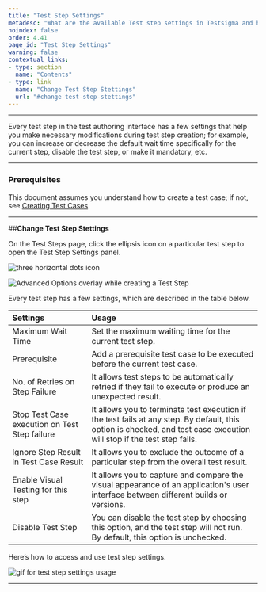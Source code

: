 ```yaml
---
title: "Test Step Settings"
metadesc: "What are the available Test step settings in Testsigma and how to use them"
noindex: false
order: 4.41
page_id: "Test Step Settings"
warning: false
contextual_links:
- type: section
  name: "Contents"
- type: link
  name: "Change Test Step Stettings"
  url: "#change-test-step-stettings"
---
```


---

Every test step in the test authoring interface has a few settings that help you make necessary modifications during test step creation; for example, you can increase or decrease the default wait time specifically for the current step, disable the test step, or make it mandatory, etc.

---
### **Prerequisites** 

This document assumes you understand how to create a test case; if not, see [Creating Test Cases](https://testsigma.com/docs/test-cases/manage/add-edit-delete/#creating-a-test-case). 

---
##**Change Test Step Stettings**

On the Test Steps page, click the ellipsis icon on a particular test step to open the Test Step Settings panel.

![three horizontal dots icon](https://docs.testsigma.com/images/step-settings/three-horizontal-dots-icon.png)

![Advanced Options overlay while creating a Test Step](https://s3.amazonaws.com/static-docs.testsigma.com/new_images/projects/overview/teststepdetails.png)

Every test step has a few settings, which are described in the table below.

| Settings | Usage |
|:------------------|:-------------|
|Maximum Wait Time|Set the maximum waiting time for the current test step.|
|Prerequisite |Add a prerequisite test case to be executed before the current test case.|
|No. of Retries on Step Failure|It allows test steps to be automatically retried if they fail to execute or produce an unexpected result.|
|Stop Test Case execution on Test Step failure|It allows you to terminate test execution if the test fails at any step. By default, this option is checked, and test case execution will stop if the test step fails.|
|Ignore Step Result in Test Case Result |It allows you to exclude the outcome of a particular step from the overall test result.|
|Enable Visual Testing for this step|It allows you to capture and compare the visual appearance of an application's user interface between different builds or versions.|
|Disable Test Step|You can disable the test step by choosing this option, and the test step will not run. By default, this option is unchecked.|

Here’s how to access and use test step settings.

![gif for test step settings usage](https://s3.amazonaws.com/static-docs.testsigma.com/new_images/projects/overview/teststepdetails.gif)

---


